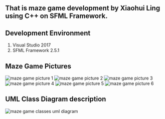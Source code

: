 ## That is maze game development by Xiaohui Ling using C++ on SFML Framework.

## Development Environment
1. Visual Studio 2017
2. SFML Framework 2.5.1

## Maze Game Pictures
![maze game picture 1](http://www.didadadi.com/static/images/pic1.png)
![maze game picture 2](http://www.didadadi.com/static/images/pic3.png)
![maze game picture 3](http://www.didadadi.com/static/images/pic3.png)
![maze game picture 4](http://www.didadadi.com/static/images/pic4.png)
![maze game picture 5](http://www.didadadi.com/static/images/pic5.png)
![maze game picture 6](http://www.didadadi.com/static/images/pic6.png)

## UML Class Diagram description
![maze game classes uml diagram](http://www.didadadi.com/static/images/mazegameclassdia.png)
